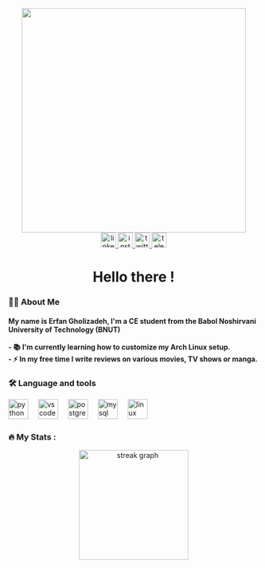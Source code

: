 <div align="center">
  <img height="450" src="https://i.pinimg.com/originals/4c/23/98/4c2398e6be397bb08b5cb70b2192d730.gif"  />
</div>


<div align="center">
  <a href="https://www.linkedin.com/in/erfan-gholizadeh-781146268/" target="_blank">
    <img src="https://img.shields.io/static/v1?message=LinkedIn&logo=linkedin&label=&color=0072B1&logoColor=white&labelColor=&style=for-the-badge" height="30" alt="linkedin logo"  />
  </a>
  <a href="instagram.com/erfangholiz/" target="_blank">
    <img src="https://img.shields.io/static/v1?message=Instagram&logo=instagram&label=&color=E4405F&logoColor=white&labelColor=&style=for-the-badge" height="30" alt="instagram logo"  />
  </a>
  <a href="https://twitter.com/erfangholizade2" target="_blank">
    <img src="https://img.shields.io/static/v1?message=X&logo=twitter&label=&color=000000&logoColor=white&labelColor=&style=for-the-badge" height="30" alt="twitter logo"  />
  </a>
  <a href="https://t.me/Erfangholiz" target="_blank">
    <img src="https://img.shields.io/static/v1?message=Telegram&logo=telegram&label=&color=2CA5E0&logoColor=white&labelColor=&style=for-the-badge" height="30" alt="telegram logo"  />
  </a>
</div>


<h1 align="center">Hello there !</h1>


<h3 align="left">👩‍💻  About Me</h3>


<h4 align="left">My name is Erfan Gholizadeh, I'm a CE student from the Babol Noshirvani University of Technology (BNUT)<br><br>- 📚 I'm currently learning how to customize my Arch Linux setup.<br>- ⚡ In my free time I write reviews on various movies, TV shows or manga.</h4>


<h3 align="left">🛠 Language and tools</h3>


<div align="left">
  <img src="https://cdn.jsdelivr.net/gh/devicons/devicon/icons/python/python-original.svg" height="40" alt="python logo"  />
  <img width="12" />
  <img src="https://cdn.jsdelivr.net/gh/devicons/devicon/icons/vscode/vscode-original.svg" height="40" alt="vscode logo"  />
  <img width="12" />
  <img src="https://cdn.jsdelivr.net/gh/devicons/devicon/icons/postgresql/postgresql-original.svg" height="40" alt="postgresql logo"  />
  <img width="12" />
  <img src="https://cdn.jsdelivr.net/gh/devicons/devicon/icons/mysql/mysql-original.svg" height="40" alt="mysql logo"  />
  <img width="12" />
  <img src="https://cdn.jsdelivr.net/gh/devicons/devicon/icons/linux/linux-original.svg" height="40" alt="linux logo"  />
</div>


<h3 align="left">🔥   My Stats :</h3>


<div align="center">
  <img src="https://streak-stats.demolab.com?user=Erfangholiz&locale=en&mode=daily&theme=dark&hide_border=false&border_radius=5&order=3" height="220" alt="streak graph"  />
</div>
